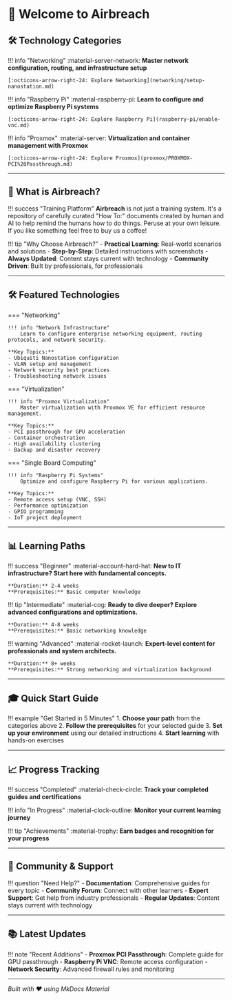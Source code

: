 # 🚀 Welcome to Airbreach

## 🛠️ Technology Categories

!!! info "Networking"
    :material-server-network: **Master network configuration, routing, and infrastructure setup**
    
    [:octicons-arrow-right-24: Explore Networking](networking/setup-nanostation.md)

!!! info "Raspberry Pi"
    :material-raspberry-pi: **Learn to configure and optimize Raspberry Pi systems**
    
    [:octicons-arrow-right-24: Explore Raspberry Pi](raspberry-pi/enable-vnc.md)

!!! info "Proxmox"
    :material-server: **Virtualization and container management with Proxmox**
    
    [:octicons-arrow-right-24: Explore Proxmox](proxmox/PROXMOX-PCI%20Passthrough.md)

---

## 🎯 What is Airbreach?

!!! success "Training Platform"
    **Airbreach** is not just a training system. It's a repository of carefully curated "How To:" documents created by human and AI to help remind the humans how to do things. Peruse at your own leisure. If you like something feel free to buy us a coffee!

!!! tip "Why Choose Airbreach?"
    - **Practical Learning**: Real-world scenarios and solutions
    - **Step-by-Step**: Detailed instructions with screenshots
    - **Always Updated**: Content stays current with technology
    - **Community Driven**: Built by professionals, for professionals

---

## 🛠️ Featured Technologies

=== "Networking"

    !!! info "Network Infrastructure"
        Learn to configure enterprise networking equipment, routing protocols, and network security.

    **Key Topics:**
    - Ubiquiti Nanostation configuration
    - VLAN setup and management
    - Network security best practices
    - Troubleshooting network issues

=== "Virtualization"

    !!! info "Proxmox Virtualization"
        Master virtualization with Proxmox VE for efficient resource management.

    **Key Topics:**
    - PCI passthrough for GPU acceleration
    - Container orchestration
    - High availability clustering
    - Backup and disaster recovery

=== "Single Board Computing"

    !!! info "Raspberry Pi Systems"
        Optimize and configure Raspberry Pi for various applications.

    **Key Topics:**
    - Remote access setup (VNC, SSH)
    - Performance optimization
    - GPIO programming
    - IoT project deployment

---

## 📊 Learning Paths

!!! success "Beginner"
    :material-account-hard-hat: **New to IT infrastructure? Start here with fundamental concepts.**
    
    **Duration:** 2-4 weeks  
    **Prerequisites:** Basic computer knowledge

!!! tip "Intermediate"
    :material-cog: **Ready to dive deeper? Explore advanced configurations and optimizations.**
    
    **Duration:** 4-8 weeks  
    **Prerequisites:** Basic networking knowledge

!!! warning "Advanced"
    :material-rocket-launch: **Expert-level content for professionals and system architects.**
    
    **Duration:** 8+ weeks  
    **Prerequisites:** Strong networking and virtualization background

---

## 🎓 Quick Start Guide

!!! example "Get Started in 5 Minutes"
    1. **Choose your path** from the categories above
    2. **Follow the prerequisites** for your selected guide
    3. **Set up your environment** using our detailed instructions
    4. **Start learning** with hands-on exercises

---

## 📈 Progress Tracking

!!! success "Completed"
    :material-check-circle: **Track your completed guides and certifications**

!!! info "In Progress"
    :material-clock-outline: **Monitor your current learning journey**

!!! tip "Achievements"
    :material-trophy: **Earn badges and recognition for your progress**

---

## 🤝 Community & Support

!!! question "Need Help?"
    - **Documentation**: Comprehensive guides for every topic
    - **Community Forum**: Connect with other learners
    - **Expert Support**: Get help from industry professionals
    - **Regular Updates**: Content stays current with technology

---

## 📚 Latest Updates

!!! note "Recent Additions"
    - **Proxmox PCI Passthrough**: Complete guide for GPU passthrough
    - **Raspberry Pi VNC**: Remote access configuration
    - **Network Security**: Advanced firewall rules and monitoring

---

*Built with ❤️ using MkDocs Material*
